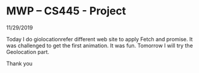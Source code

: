 # MWP – CS445 - Project
11/29/2019

Today I do giolocationrefer different web site to apply Fetch and promise. It was challenged to get the first animation. It was fun. Tomorrow I will try the Geolocation part.

Thank you

  
